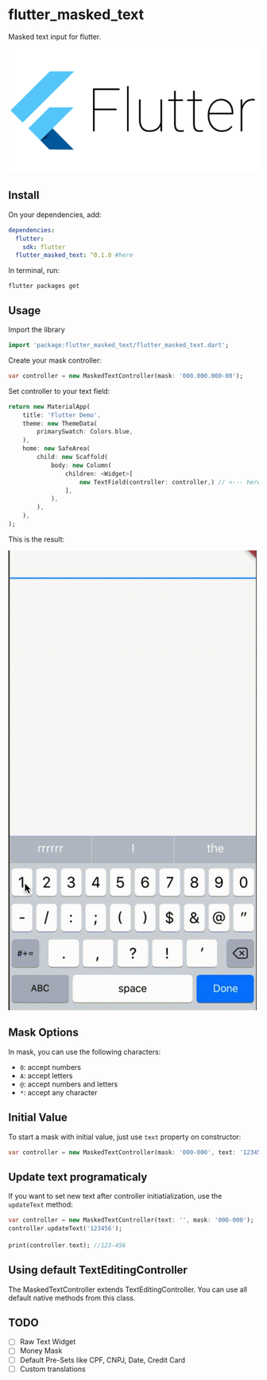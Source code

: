 # flutter_masked_text

Masked text input for flutter.

![logo](doc/flutter_logo.png)

## Install

On your dependencies, add:

```yaml
dependencies:
  flutter:
    sdk: flutter
  flutter_masked_text: ^0.1.0 #here
```

In terminal, run:
```
flutter packages get
```

## Usage
Import the library
```dart
import 'package:flutter_masked_text/flutter_masked_text.dart';
```

Create your mask controller:
```dart
var controller = new MaskedTextController(mask: '000.000.000-00');
```

Set controller to your text field:
```dart
return new MaterialApp(
    title: 'Flutter Demo',
    theme: new ThemeData(
        primarySwatch: Colors.blue,
    ),
    home: new SafeArea(
        child: new Scaffold(
            body: new Column(
                children: <Widget>[
                    new TextField(controller: controller,) // <--- here
                ],
            ),
        ),
    ),
);
```

This is the result:

![sample](doc/mask.mov.gif)

## Mask Options

In mask, you can use the following characters:
* `0`: accept numbers
* `A`: accept letters
* `@`: accept numbers and letters
* `*`: accept any character

## Initial Value
To start a mask with initial value, just use `text` property on constructor:
```dart
var controller = new MaskedTextController(mask: '000-000', text: '123456');
```

## Update text programaticaly
If you want to set new text after controller initiatialization, use the `updateText` method:
```dart
var controller = new MaskedTextController(text: '', mask: '000-000');
controller.updateText('123456');

print(controller.text); //123-456
```

## Using default TextEditingController
The MaskedTextController extends TextEditingController. You can use all default native methods from this class.

## TODO
- [ ] Raw Text Widget
- [ ] Money Mask
- [ ] Default Pre-Sets like CPF, CNPJ, Date, Credit Card
- [ ] Custom translations

